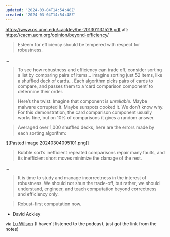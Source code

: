 ```yaml
---
updated: '2024-03-04T14:54:48Z'
created: '2024-03-04T14:54:48Z'
---
```

https://www.cs.unm.edu/~ackley/be-201301131528.pdf
alt: https://cacm.acm.org/opinion/beyond-efficiency/

> Esteem for efficiency should be tempered with respect for robustness.

...

> To see how robustness and efficiency can trade off, consider sorting a list by comparing pairs of items... imagine sorting just 52 items, like a shuffled deck of cards... Each algorithm picks pairs of cards to compare, and passes them to a ‘card comparison component’ to determine their order.
> 
> Here’s the twist: Imagine that component is _unreliable_. Maybe malware corrupted it. Maybe sunspots cooked it. We don’t know why. For this demonstration, the card comparison component usually works fine, but on 10% of comparisons it gives a random answer.

> Averaged over 1,000 shuffled decks, here are the errors made by each sorting algorithm:

![[Pasted image 20240304095101.png]]
> Bubble sort’s inefficient repeated comparisons repair many faults, and its inefficient short moves minimize the damage of the rest.

...

> It is time to study and manage incorrectness in the interest of robustness. We should not shun the trade-off, but rather, we should understand, engineer, and teach computation beyond correctness and efficiency only.

> Robust-first computation now.

- David Ackley

via [Lu Wilson](https://futureofcoding.org/episodes/070) (I haven't listened to the podcast, just got the link from the notes)